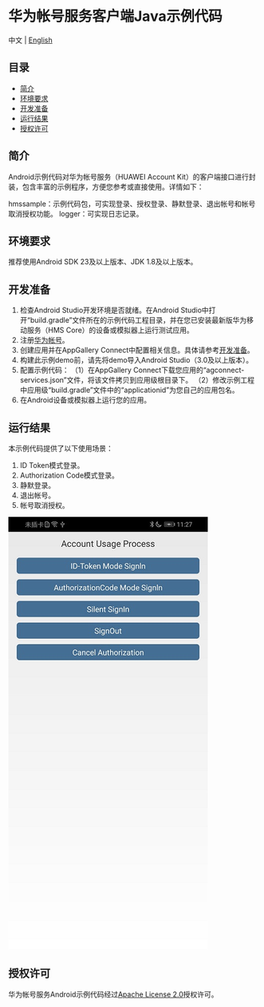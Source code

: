 # 华为帐号服务客户端Java示例代码

中文 | [English](https://github.com/HMS-Core/huawei-account-demo/blob/master/Account-Client-Java-Demo/Account_Demo_AndroidStudio/README.md) 

## 目录
* [简介](#简介)
* [环境要求](#环境要求)
* [开发准备](#开发准备)
* [运行结果](#运行结果)
* [授权许可](#授权许可)

## 简介
Android示例代码对华为帐号服务（HUAWEI Account Kit）的客户端接口进行封装，包含丰富的示例程序，方便您参考或直接使用。详情如下：

hmssample：示例代码包，可实现登录、授权登录、静默登录、退出帐号和帐号取消授权功能。
logger：可实现日志记录。

## 环境要求
推荐使用Android SDK 23及以上版本、JDK 1.8及以上版本。

## 开发准备
1. 检查Android Studio开发环境是否就绪。在Android Studio中打开“build.gradle”文件所在的示例代码工程目录，并在您已安装最新版华为移动服务（HMS Core）的设备或模拟器上运行测试应用。
2. 注册[华为帐号](https://developer.huawei.com/consumer/cn/)。
3. 创建应用并在AppGallery Connect中配置相关信息。具体请参考[开发准备](https://developer.huawei.com/consumer/cn/doc/development/HMSCore-Guides/config-agc-0000001050196065)。
4. 构建此示例demo前，请先将demo导入Android Studio（3.0及以上版本）。
5. 配置示例代码：
     （1）在AppGallery Connect下载您应用的“agconnect-services.json”文件，将该文件拷贝到应用级根目录下。
     （2）修改示例工程中应用级“build.gradle”文件中的“applicationid”为您自己的应用包名。
6. 在Android设备或模拟器上运行您的应用。

## 运行结果
本示例代码提供了以下使用场景：
1. ID Token模式登录。
2. Authorization Code模式登录。
3. 静默登录。
4. 退出帐号。
5. 帐号取消授权。

![account sample result](images/account_sample_result.jpg)

## 授权许可
华为帐号服务Android示例代码经过[Apache License 2.0](http://www.apache.org/licenses/LICENSE-2.0)授权许可。
